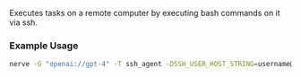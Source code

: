 Executes tasks on a remote computer by executing bash commands on it via ssh.

### Example Usage

```sh
nerve -G "openai://gpt-4" -T ssh_agent -DSSH_USER_HOST_STRING=username@hostname -P "check which process is consuming more ram"
```